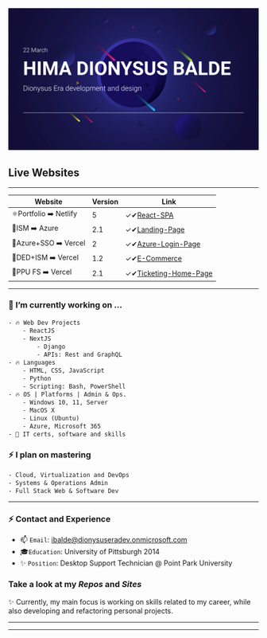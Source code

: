 <img src="/himacard.png" width=800>

<!-- # 👑 H𝐈𝗠𝗔 BA𝗟DÉ | Dionysus Era 🃎 

___

![Metrics](https://metrics.lecoq.io/Bahim22?template=classic&base.hireable=true&languages=1&lines=1&habits=1&activity=1&code=1&pagespeed=1&base=header%2C%20activity%2C%20community%2C%20repositories%2C%20metadata&base.indepth=false&base.hireable=true&base.skip=false&languages=false&languages.ignored=Css&languages.limit=8&languages.threshold=0%25&languages.other=false&languages.colors=github&languages.sections=most-used&languages.indepth=false&languages.analysis.timeout=15&languages.analysis.timeout.repositories=7.5&languages.categories=markup%2C%20programming&languages.recent.categories=markup%2C%20programming&languages.recent.load=300&languages.recent.days=14&lines=false&lines.sections=base&lines.repositories.limit=4&lines.history.limit=1&habits=false&habits.from=100&habits.days=14&habits.facts=true&habits.charts=false&habits.charts.type=classic&habits.trim=false&habits.languages.limit=8&habits.languages.threshold=0%25&activity=false&activity.limit=5&activity.load=150&activity.days=14&activity.visibility=all&activity.timestamps=false&activity.filter=all&code=false&code.lines=12&code.load=200&code.days=3&code.visibility=all&pagespeed=false&pagespeed.url=https%3A%2F%2Fhimabalde.netlify.app%2F&pagespeed.detailed=false&pagespeed.screenshot=true&pagespeed.pwa=false&config.timezone=America%2FNew_York)
-->
## Live Websites
___

| Website | Version | Link |
| --- | --- | ----- |
| ⚛️Portfolio ➡️ Netlify | 5 | ✓✔︎[React-SPA](https://himabalde.netlify.com) |
| 🔭ISM ➡️ Azure | 2.1  | ✓✔︎[Landing-Page](https://happy-ocean-0d2a3c60f.azurestaticapps.net) |
| 🏁Azure+SSO ➡️ Vercel | 2 | ✓✔︎[Azure-Login-Page](https://azauthded.vercel.app/login) |
| 🏁DED+ISM ➡️ Vercel | 1.2 | ✓✔︎[E-Commerce](https://ism-ded.vercel.app/) |
| 💫PPU FS ➡️ Vercel | 2.1 | ✓✔︎[Ticketing-Home-Page](https://ppu-hd-fs.vercel.app/) |

___

### 💬 I’m currently working on ...

	- 🔥 Web Dev Projects
	 	- ReactJS
	 	- NextJS
			- Django
			- APIs: Rest and GraphQL
	- 🔥 Languages
		- HTML, CSS, JavaScript
		- Python
		- Scripting: Bash, PowerShell
	- 🔥 OS | Platforms | Admin & Ops. 
		- Windows 10, 11, Server
		- MacOS X
		- Linux (Ubuntu)
		- Azure, Microsoft 365
	- 💫 IT certs, software and skills

### ⚡️ I plan on mastering

	- Cloud, Virtualization and DevOps
	- Systems & Operations Admin
	- Full Stack Web & Software Dev

___

### ⚡️ Contact and Experience

- 📫 `Email`: ibalde@dionysuseradev.onmicrosoft.com
- 🎓`Education`: University of Pittsburgh 2014
- ✨ `Position`: Desktop Support Technician @ Point Park University

### Take a look at my _Repos_ and _Sites_ 

✨ Currently, my main focus is working on skills related to my career, while also developing and refactoring personal projects.

___

<!-- <img src="/DedIsm.png" width=800>
### Current Projects

| Projects | Type| Version| Status |
| ---- | ----- | ------ | ---- |
| _DioPortfo_  | HTML, Vanilla JS  | Final v2  | done |
| _Inner Sity Market_ | HTML, Bootstrap, JS  | Prod v2     | [x] deployed |
| _DioBlog_ |  Next  Blog | Dev v2 | [ ] update |
| _Next-Tailwind_ | Next E Store | Prod v3 | [x] deployed |
| _nxt-boiler_ | Next Template | Final v 3| [ ] update  |
| `Rxt-portfo-3`| React Portfolio|  Prod v5 | [x] deployed  |
| `Rxt-ecrive`| React Business Page | Dev v 2 | [ ] dev  |
| `react-boiler`| React SPA Template | Final v4 | [x] update  |
| `Athena` | Node Server Temps  | Dev v3    | [x] update |
| `GulloDb` | MongoDB + React  | Dev v3    | [ ] update 📋 |
| `Waves-Prisma`| GraphQL + Next  | Dev v 2  | [ ] dev 📋 |
-->
<!-- ![Metrics](https://metrics.lecoq.io/bahim22?template=classic&base.hireable=true&repositories=20&repositories.batch=20&languages=1&isocalendar=1&activity=1&notable=1&lines=1&introduction=1&repositories=1&followup=1&base.indepth=false&base.hireable=true&repositories=20&repositories.batch=20&repositories.forks=false&repositories.affiliations=owner&isocalendar.duration=half-year&languages.ignored=css&languages.limit=8&languages.threshold=0%25&languages.other=true&languages.colors=github&languages.sections=most-used&languages.indepth=false&languages.analysis.timeout=15&languages.categories=markup%2C%20programming&languages.recent.categories=markup%2C%20programming&languages.recent.load=300&languages.recent.days=14&followup.sections=repositories&followup.indepth=false&activity.limit=5&activity.load=300&activity.days=14&activity.visibility=all&activity.timestamps=false&activity.filter=all&notable.from=organization&notable.repositories=false&notable.indepth=false&notable.types=commit&introduction.title=true&config.timezone=America%2FNew_York) -->
___

<!-- ![Ded](/DedLogo.png) -->
